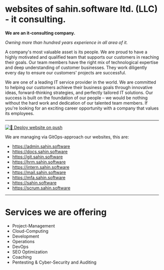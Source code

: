 # websites of sahin.software ltd. (LLC) - it consulting.

**We are an it-consulting company.**

_Owning more than hundred years experience in all area of it._

A company's most valuable asset is its people. We are proud to have a highly motivated and qualified team that supports our customers in reaching their goals. Our team members have the right mix of technological expertise and deep understanding of customer businesses. They work diligently every day to ensure our customers' projects are successful.

We are one of a leading IT service provider in the world. We are committed to helping our customers achieve their business goals through innovative ideas, forward-thinking strategies, and perfectly tailored IT solutions. Our success is built on the foundation of our people – we would be nothing without the hard work and dedication of our talented team members. If you're looking for an exciting career opportunity with a company that values its employees.

------------

[![🚀 Deploy website on push](https://github.com/sahin-software/websites/actions/workflows/main.yml/badge.svg)](https://github.com/sahin-software/websites/actions/workflows/main.yml)

We are managing via GitOps-approach our websites, this are:

- https://admin.sahin.software
- https://docs.sahin.software
- https://git.sahin.software
- https://hrm.sahin.software
- https://intern.sahin.software
- https://mail.sahin.software
- https://mfa.sahin.software
- https://sahin.software
- https://scrum.sahin.software

------------

# Services we are offering


- Project-Management
- Cloud-Computing
- Development
- Operations
- DevOps
- SEO Optimization
- Coaching
- Pentesting & Cyber-Security and Auditing

